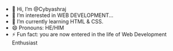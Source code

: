 - 👋 Hi, I’m @Cybyashraj
- 👀 I’m interested in WEB DEVELOPMENT...
- 🌱 I’m currently learning HTML & CSS.
- 😄 Pronouns: HE/HIM
- ⚡ Fun fact: you are now entered in the life of Web Development Enthusiast

<!---
Cybyashraj/Cybyashraj is a ✨ special ✨ repository because its `README.md` (this file) appears on your GitHub profile.
You can click the Preview link to take a look at your changes.
--->
